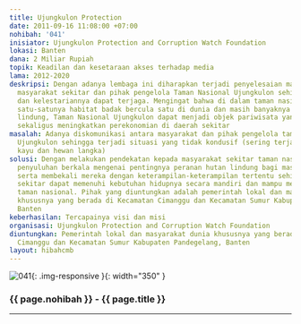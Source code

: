 ```yaml
---
title: Ujungkulon Protection
date: 2011-09-16 11:08:00 +07:00
nohibah: '041'
inisiator: Ujungkulon Protection and Corruption Watch Foundation
lokasi: Banten
dana: 2 Miliar Rupiah
topik: Keadilan dan kesetaraan akses terhadap media
lama: 2012-2020
deskripsi: Dengan adanya lembaga ini diharapkan terjadi penyelesaian masalah antara
  masyarakat sekitar dan pihak pengelola Taman Nasional Ujungkulon sehingga keamanan
  dan kelestariannya dapat terjaga. Mengingat bahwa di dalam taman nasional ini adalah
  satu-satunya habitat badak bercula satu di dunia dan masih banyaknya hutan pohon
  lindung, Taman Nasional Ujungkulon dapat menjadi objek pariwisata yang menjanjikan
  sekaligus meningkatkan perekonomian di daerah sekitar
masalah: Adanya diskomunikasi antara masyarakat dan pihak pengelola taman nasional
  Ujungkulon sehingga terjadi situasi yang tidak kondusif (sering terjadi pencurian
  kayu dan hewan langka)
solusi: Dengan melakukan pendekatan kepada masyarakat sekitar taman nasional dan memberikan
  penyuluhan berkala mengenai pentingnya peranan hutan lindung bagi masyarakat dunia,
  serta membekali mereka dengan keterampilan-keterampilan tertentu sehingga masyarakat
  sekitar dapat memenuhi kebutuhan hidupnya secara mandiri dan mampu menjaga lingkungan
  taman nasional. Pihak yang diuntungkan adalah pemerintah lokal dan masyarakat dunia
  khususnya yang berada di Kecamatan Cimanggu dan Kecamatan Sumur Kabupaten Pandegelang,
  Banten
keberhasilan: Tercapainya visi dan misi
organisasi: Ujungkulon Protection and Corruption Watch Foundation
diuntungkan: Pemerintah lokal dan masyarakat dunia khususnya yang berada di Kecamatan
  Cimanggu dan Kecamatan Sumur Kabupaten Pandegelang, Banten
layout: hibahcmb
---
```


![041](/static/img/hibahcmb/041.png){: .img-responsive }{: width="350" }

### {{ page.nohibah }} - {{ page.title }}

---
